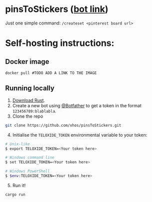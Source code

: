 # pinsToStickers ([bot link](https://t.me/pinsToStickers_bot))

Just one simple command:
`/createset <pinterest board url>`

# Self-hosting instructions:

## Docker image

```
docker pull #TODO ADD A LINK TO THE IMAGE
```

## Running locally

1. [Download Rust](http://rustup.rs/).
2. Create a new bot using [@Botfather](https://t.me/botfather) to get a token in the format `123456789:blablabla`.
3. Clone the repo

```bash
git clone https://github.com/xhos/pinsToStickers.git
```

4. Initialise the `TELOXIDE_TOKEN` environmental variable to your token:

```bash
# Unix-like
$ export TELOXIDE_TOKEN=<Your token here>

# Windows command line
$ set TELOXIDE_TOKEN=<Your token here>

# Windows PowerShell
$ $env:TELOXIDE_TOKEN=<Your token here>
```

5. Run it!

```bash
cargo run
```
